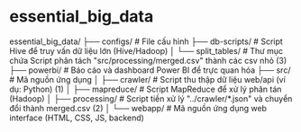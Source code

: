 # essential_big_data

essential_big_data/
├── configs/                # File cấu hình
├── db-scripts/             # Script Hive để truy vấn dữ liệu lớn (Hive/Hadoop)
│   └── split_tables/       # Thư mục chứa Script phân tách "src/processing/merged.csv" thành các csv nhỏ (3)
├── powerbi/                # Báo cáo và dashboard Power BI để trực quan hóa
├── src/                    # Mã nguồn ứng dụng
│   ├── crawler/            # Script thu thập dữ liệu web/api (ví dụ: Python) (1)
│   ├── mapreduce/          # Script MapReduce để xử lý phân tán (Hadoop)
│   ├── processing/         # Script tiền xử lý "../crawler/*.json" và chuyển đổi thành merged.csv (2)
│   └── webapp/             # Mã nguồn ứng dụng web interface (HTML, CSS, JS, backend)

